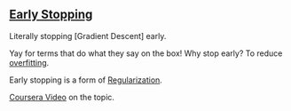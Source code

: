 ## [Early Stopping](#early-stopping)

Literally stopping [Gradient Descent] early.

Yay for terms that do what they say on the box! Why stop early? To reduce [overfitting](#overfitting).

Early stopping is a form of [Regularization](#regularization).

[Coursera Video](https://www.coursera.org/learn/deep-neural-network/lecture/Pa53F/other-regularization-methods) on the topic.